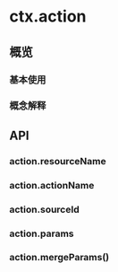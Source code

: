 # ctx.action

## 概览

### 基本使用

### 概念解释

## API

### action.resourceName

### action.actionName

### action.sourceId

### action.params

### action.mergeParams()
